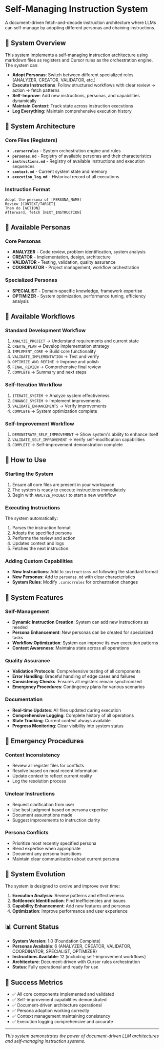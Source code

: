 # Self-Managing Instruction System

A document-driven fetch-and-decode instruction architecture where LLMs can self-manage by adopting different personas and chaining instructions.

## 🚀 System Overview

This system implements a self-managing instruction architecture using markdown files as registers and Cursor rules as the orchestration engine. The system can:

- **Adopt Personas**: Switch between different specialized roles (ANALYZER, CREATOR, VALIDATOR, etc.)
- **Execute Instructions**: Follow structured workflows with clear review → action → fetch patterns
- **Self-Improve**: Add new instructions, personas, and capabilities dynamically
- **Maintain Context**: Track state across instruction executions
- **Log Everything**: Maintain comprehensive execution history

## 📁 System Architecture

### Core Files (Registers)
- **`.cursorrules`** - System orchestration engine and rules
- **`personas.md`** - Registry of available personas and their characteristics
- **`instructions.md`** - Registry of available instructions and execution sequences
- **`context.md`** - Current system state and memory
- **`execution_log.md`** - Historical record of all executions

### Instruction Format
```
Adopt the persona of [PERSONA_NAME]
Review [CONTEXT/TARGET]
Then do [ACTION]
Afterward, fetch [NEXT_INSTRUCTION]
```

## 👥 Available Personas

### Core Personas
- **ANALYZER** - Code review, problem identification, system analysis
- **CREATOR** - Implementation, design, architecture
- **VALIDATOR** - Testing, validation, quality assurance
- **COORDINATOR** - Project management, workflow orchestration

### Specialized Personas
- **SPECIALIST** - Domain-specific knowledge, framework expertise
- **OPTIMIZER** - System optimization, performance tuning, efficiency analysis

## 🔄 Available Workflows

### Standard Development Workflow
1. `ANALYZE_PROJECT` → Understand requirements and current state
2. `CREATE_PLAN` → Develop implementation strategy
3. `IMPLEMENT_CORE` → Build core functionality
4. `VALIDATE_IMPLEMENTATION` → Test and verify
5. `OPTIMIZE_AND_REFINE` → Improve and polish
6. `FINAL_REVIEW` → Comprehensive final review
7. `COMPLETE` → Summary and next steps

### Self-Iteration Workflow
1. `ITERATE_SYSTEM` → Analyze system effectiveness
2. `ENHANCE_SYSTEM` → Implement improvements
3. `VALIDATE_ENHANCEMENTS` → Verify improvements
4. `COMPLETE` → System optimization complete

### Self-Improvement Workflow
1. `DEMONSTRATE_SELF_IMPROVEMENT` → Show system's ability to enhance itself
2. `VALIDATE_SELF_IMPROVEMENT` → Verify self-modification capabilities
3. `COMPLETE` → Self-improvement demonstration complete

## 🎯 How to Use

### Starting the System
1. Ensure all core files are present in your workspace
2. The system is ready to execute instructions immediately
3. Begin with `ANALYZE_PROJECT` to start a new workflow

### Executing Instructions
The system automatically:
1. Parses the instruction format
2. Adopts the specified persona
3. Performs the review and action
4. Updates context and logs
5. Fetches the next instruction

### Adding Custom Capabilities
- **New Instructions**: Add to `instructions.md` following the standard format
- **New Personas**: Add to `personas.md` with clear characteristics
- **System Rules**: Modify `.cursorrules` for orchestration changes

## 🔧 System Features

### Self-Management
- **Dynamic Instruction Creation**: System can add new instructions as needed
- **Persona Enhancement**: New personas can be created for specialized tasks
- **Workflow Optimization**: System can improve its own execution patterns
- **Context Awareness**: Maintains state across all operations

### Quality Assurance
- **Validation Protocols**: Comprehensive testing of all components
- **Error Handling**: Graceful handling of edge cases and failures
- **Consistency Checks**: Ensures all registers remain synchronized
- **Emergency Procedures**: Contingency plans for various scenarios

### Documentation
- **Real-time Updates**: All files updated during execution
- **Comprehensive Logging**: Complete history of all operations
- **State Tracking**: Current context always available
- **Progress Monitoring**: Clear visibility into system status

## 🚨 Emergency Procedures

### Context Inconsistency
- Review all register files for conflicts
- Resolve based on most recent information
- Update context to reflect current reality
- Log the resolution process

### Unclear Instructions
- Request clarification from user
- Use best judgment based on persona expertise
- Document assumptions made
- Suggest improvements to instruction clarity

### Persona Conflicts
- Prioritize most recently specified persona
- Blend expertise when appropriate
- Document any persona transitions
- Maintain clear communication about current persona

## 🔄 System Evolution

The system is designed to evolve and improve over time:

1. **Execution Analysis**: Review patterns and effectiveness
2. **Bottleneck Identification**: Find inefficiencies and issues
3. **Capability Enhancement**: Add new features and personas
4. **Optimization**: Improve performance and user experience

## 📊 Current Status

- **System Version**: 1.0 (Foundation Complete)
- **Personas Available**: 6 (ANALYZER, CREATOR, VALIDATOR, COORDINATOR, SPECIALIST, OPTIMIZER)
- **Instructions Available**: 12 (including self-improvement workflows)
- **Architecture**: Document-driven with Cursor rules orchestration
- **Status**: Fully operational and ready for use

## 🎉 Success Metrics

- ✅ All core components implemented and validated
- ✅ Self-improvement capabilities demonstrated
- ✅ Document-driven architecture operational
- ✅ Persona adoption working correctly
- ✅ Context management maintaining consistency
- ✅ Execution logging comprehensive and accurate

---

*This system demonstrates the power of document-driven LLM architectures and self-managing instruction systems.* 
